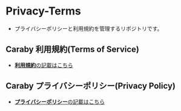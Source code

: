 # Privacy-Terms
- プライバシーポリシーと利用規約を管理するリポジトリです。

## Caraby 利用規約(Terms of Service)
- [**利用規約**の記載はこちら]()

## Caraby プライバシーポリシー(Privacy Policy)
- [**プライバシーポリシー**の記載はこちら](https://github.com/toypocket/Privacy-Terms/blob/main/Terms/README_Privacy.md)
